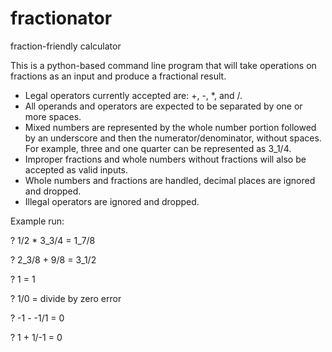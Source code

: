 # fractionator
fraction-friendly calculator

This is a python-based command line program that will take operations on 
fractions as an input and produce a fractional result. 
- Legal operators currently accepted are: +, -, \*, and /.
- All operands and operators are expected to be separated by one or more spaces.
- Mixed numbers are represented by the whole number portion followed by an
underscore and then the numerator/denominator, without spaces.
For example, three and one quarter can be represented as 3\_1/4.
- Improper fractions and whole numbers without fractions will also be accepted 
as valid inputs.
- Whole numbers and fractions are handled, decimal places are ignored and 
dropped.
- Illegal operators are ignored and dropped.
 
Example run:

? 1/2 * 3\_3/4
= 1\_7/8

? 2\_3/8 + 9/8
= 3\_1/2

? 1
= 1

? 1/0
= divide by zero error

? -1 - -1/1
= 0

? 1 + 1/-1
= 0

